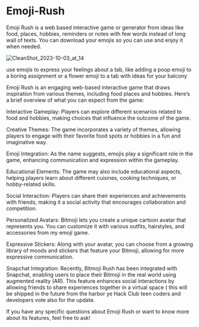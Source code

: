 # Emoji-Rush

Emoji Rush is a web based interactive game or generator from ideas like food, places, hobbies, reminders or notes with few words instead of long wall of texts. You can download your emojis so you can use and enjoy it when needed.

![CleanShot_2023-10-03_at_14](https://github.com/user-attachments/assets/5b4f9c85-a438-4c5c-bc07-2738c4d719d4)

use emojis to express your feelings about a tab, like adding a poop emoji to a boring assignment or a flower emoji to a tab with ideas for your balcony

Emoji Rush is an engaging web-based interactive game that draws inspiration from various themes, including food places and hobbies. Here’s a brief overview of what you can expect from the game:

Interactive Gameplay: Players can explore different scenarios related to food and hobbies, making choices that influence the outcome of the game.

Creative Themes: The game incorporates a variety of themes, allowing players to engage with their favorite food spots or hobbies in a fun and imaginative way.

Emoji Integration: As the name suggests, emojis play a significant role in the game, enhancing communication and expression within the gameplay.

Educational Elements: The game may also include educational aspects, helping players learn about different cuisines, cooking techniques, or hobby-related skills.

Social Interaction: Players can share their experiences and achievements with friends, making it a social activity that encourages collaboration and competition.

Personalized Avatars: Bitmoji lets you create a unique cartoon avatar that represents you. You can customize it with various outfits, hairstyles, and accessories from my emoji game.

Expressive Stickers: Along with your avatar, you can choose from a growing library of moods and stickers that feature your Bitmoji, allowing for more expressive communication.

Snapchat Integration: Recently, Bitmoji Rush has been integrated with Snapchat, enabling users to place their Bitmoji in the real world using augmented reality (AR). This feature enhances social interactions by allowing friends to share experiences together in a virtual space ( this will be shipped in the future from the harbor ye Hack Club teen coders and developers vote also for the update.

If you have any specific questions about Emoji Rush or want to know more about its features, feel free to ask!
